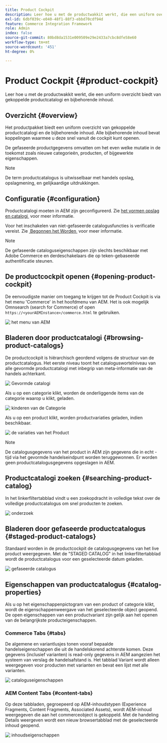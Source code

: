 ```yaml
---
title: Product Cockpit
description: Leer hoe u met de productwakkit werkt, die een uniform overzicht biedt van gekoppelde productcatalogi en bijbehorende inhoud.
exl-id: 6dbf039c-e040-48f1-88f3-ebbd70cdf94d
feature: Commerce Integration Framework
role: Admin
index: false
source-git-commit: 80bd8da1531e009509e29e2433a7cbc8dfe58e60
workflow-type: tm+mt
source-wordcount: '451'
ht-degree: 0%

---
```



# Product Cockpit {#product-cockpit}

Leer hoe u met de productwakkit werkt, die een uniform overzicht biedt van gekoppelde productcatalogi en bijbehorende inhoud.

## Overzicht {#overview}

Het productpakket biedt een uniform overzicht van gekoppelde productcatalogi en de bijbehorende inhoud. Alle bijbehorende inhoud bevat koppelingen waarmee u deze snel vanuit de cockpit kunt openen.

De gefaseerde productgegevens omvatten om het even welke mutatie in de toekomst zoals nieuwe categorieën, producten, of bijgewerkte eigenschappen.

>[!NOTE]
>
>De term productcatalogus is uitwisselbaar met handels opslag, opslagmening, en gelijkaardige uitdrukkingen.

## Configuratie {#configuration}

Productcatalogi moeten in AEM zijn geconfigureerd. Zie [&#x200B; het vormen opslag en catalogi &#x200B;](/help/commerce-cloud/cif-storefront/getting-started.md#catalog) voor meer informatie.

Voor het inschakelen van niet-gefaseerde catalogusfuncties is verificatie vereist. Zie [&#x200B; Begonnen het Worden &#x200B;](/help/commerce-cloud/cif-storefront/getting-started.md) voor meer informatie.

>[!NOTE]
>
>De gefaseerde cataloguseigenschappen zijn slechts beschikbaar met Adobe Commerce en derdeschakelaars die op teken-gebaseerde authentificatie steunen.

## De productcockpit openen {#opening-product-cockpit}

De eenvoudigste manier om toegang te krijgen tot de Product Cockpit is via het menu &#39;Commerce&#39; in het hoofdmenu van AEM. Het is ook mogelijk Omnsearch (search for Commerce) of open `https://<yourAEMInstance>/commerce.html` te gebruiken.

![&#x200B; het menu van AEM &#x200B;](../assets/aem-menu.png)

## Bladeren door productcatalogi {#browsing-product-catalogs}

De productcockpit is hiërarchisch geordend volgens de structuur van de productcatalogus. Het eerste niveau toont het cataloguswortelniveau van alle gevormde productcatalogi met inbegrip van meta-informatie van de handels achterkant.

![&#x200B; Gevormde catalogi &#x200B;](../assets/catalog-overview.png)

Als u op een categorie klikt, worden de onderliggende items van de categorie waarop u klikt, geladen.

![&#x200B; kinderen van de Categorie &#x200B;](../assets/catalog-category-children.png)

Als u op een product klikt, worden productvariaties geladen, indien beschikbaar.

![&#x200B; de variaties van het Product &#x200B;](../assets/catalog-product-variation.png)

>[!NOTE]
>
>De catalogusgegevens van het product in AEM zijn gegevens die in echt - tijd via het gevormde handelseindpunt worden teruggewonnen. Er worden geen productcatalogusgegevens opgeslagen in AEM.

## Productcatalogi zoeken {#searching-product-catalog}

In het linkerfiltertabblad vindt u een zoekopdracht in volledige tekst over de volledige productcatalogus om snel producten te zoeken.

![&#x200B; onderzoek &#x200B;](../assets/search-cockpit.png)

## Bladeren door gefaseerde productcatalogus {#staged-product-catalogs}

Standaard worden in de productcockpit de catalogusgegevens van het live product weergegeven. Met de &quot;STAGED CATALOG&quot; in het linkerfiltertabblad wordt de productcatalogus voor een geselecteerde datum geladen.

![&#x200B; gefaseerde catalogus &#x200B;](../assets/staged-cockpit.png)

## Eigenschappen van productcatalogus {#catalog-properties}

Als u op het eigenschappenpictogram van een product of categorie klikt, wordt de eigenschappenweergave van het geselecteerde object geopend. De open eigenschappen van een productvariant zijn gelijk aan het openen van de belangrijkste producteigenschappen.

### Commerce Tabs {#tabs}

De algemene en variantlusjes tonen vooraf bepaalde handelseigenschappen die uit de handelskorend achterste komen. Deze gegevens (inclusief varianten) is read-only gegevens in AEM aangezien het systeem van verslag de handelsafstand is. Het tabblad Variant wordt alleen weergegeven voor producten met varianten en bevat een lijst met alle varianten.

![&#x200B; cataloguseigenschappen &#x200B;](../assets/catalog-properties.png)

### AEM Content Tabs {#content-tabs}

Op deze tabbladen, gegroepeerd op AEM-inhoudstypen (Experience Fragments, Content Fragments, Associated Assets), wordt AEM-inhoud weergegeven die aan het commerceobject is gekoppeld. Met de handeling Details weergeven wordt een nieuw browsertabblad met de geselecteerde inhoud geopend.

![&#x200B; inhoudseigenschappen &#x200B;](../assets/content-properties.png)
